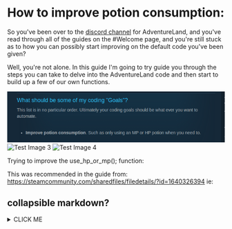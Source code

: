 # How to improve potion consumption:

So you've been over to the [discord channel](https://discordapp.com/channels/238332476743745536/238332476743745536) for AdventureLand, and you've read through all of the guides on the #Welcome page, and you're still stuck as to how you can possibly start improving on the default code you've been given?

Well, you're not alone. In this guide I'm going to try guide you through the steps you can take to delve into the AdventureLand code and then start to build up a few of our own functions.


![Image description](/images/SteamGuideGoals.png)
![Test Image 3](/3DTest.png)
![Test Image 4](https://github.com/tograh/testrepository/3DTest.png)

Trying to improve the use_hp_or_mp(); function:


This was recommended in the guide from:
https://steamcommunity.com/sharedfiles/filedetails/?id=1640326394
ie:


## collapsible markdown?

<details><summary>CLICK ME</summary>
<p>

#### yes, even hidden code blocks!

```python
print("hello world!")
```

</p>
</details>
